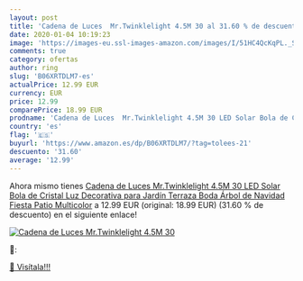 ```yaml
---
layout: post
title: 'Cadena de Luces  Mr.Twinklelight 4.5M 30 al 31.60 % de descuento'
date: 2020-01-04 10:19:23
image: 'https://images-eu.ssl-images-amazon.com/images/I/51HC4QcKqPL._SL200_.jpg'
comments: true
category: ofertas
author: ring
slug: 'B06XRTDLM7-es'
actualPrice: 12.99 EUR
currency: EUR
price: 12.99
comparePrice: 18.99 EUR
prodname: 'Cadena de Luces  Mr.Twinklelight 4.5M 30 LED Solar Bola de Cristal Luz Decorativa para Jardín  Terraza  Boda  Árbol de Navidad  Fiesta  Patio  Multicolor'
country: 'es'
flag: '🇪🇸'
buyurl: 'https://www.amazon.es/dp/B06XRTDLM7/?tag=tolees-21'
descuento: '31.60'
average: '12.99'
---
```


Ahora mismo tienes [Cadena de Luces  Mr.Twinklelight 4.5M 30 LED Solar Bola de Cristal Luz Decorativa para Jardín  Terraza  Boda  Árbol de Navidad  Fiesta  Patio  Multicolor](https://www.amazon.es/dp/B06XRTDLM7/?tag=tolees-21) a 12.99 EUR (original: 18.99 EUR) (31.60 %  de descuento) en el siguiente enlace!

[![Cadena de Luces  Mr.Twinklelight 4.5M 30](https://images-eu.ssl-images-amazon.com/images/I/51HC4QcKqPL._SL200_.jpg)](https://www.amazon.es/dp/B06XRTDLM7/?tag=tolees-21)

🔎:


[🛒 Visítala!!!](https://www.amazon.es/dp/B06XRTDLM7/?tag=tolees-21)
